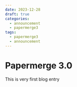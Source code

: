 ```yaml
---
date: 2023-12-28
draft: true
categories:
  - announcement
  - papermerge3
tags:
  - papermerge3
  - announcement
---
```


# Papermerge 3.0

This is very first blog entry
